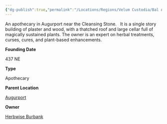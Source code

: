 ```yaml
---
{"dg-publish":true,"permalink":"/Locations/Regions/Velum Custodia/Bal Ascetica/Settlements/Augurport/Root Effect/"}
---
```


An apothecary in Augurport near the Cleansing Stone.   It is a single story building of plaster and wood, with a thatched roof and large cellar full of magically sustained plants. The owner is an expert on herbal treatments, curses, cures, and plant-based enhancements.

**Founding Date**

437 NE

**Type**

Apothecary

**Parent Location**

[Augurport](/w/ambr-yn-jacklerogue89/a/augurport-settlement)

**Owner**

[Herbwise Burbank](/w/ambr-yn-jacklerogue89/a/herbwise-burbank-person)